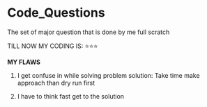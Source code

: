 # Code_Questions
The set of major question that is done by me full scratch

TILL NOW MY CODING IS: ⭐⭐⭐

******MY FLAWS******
1. I get confuse in while solving problem 
solution: Take time make approach than dry run first 

2. I have to think fast get to the solution 
